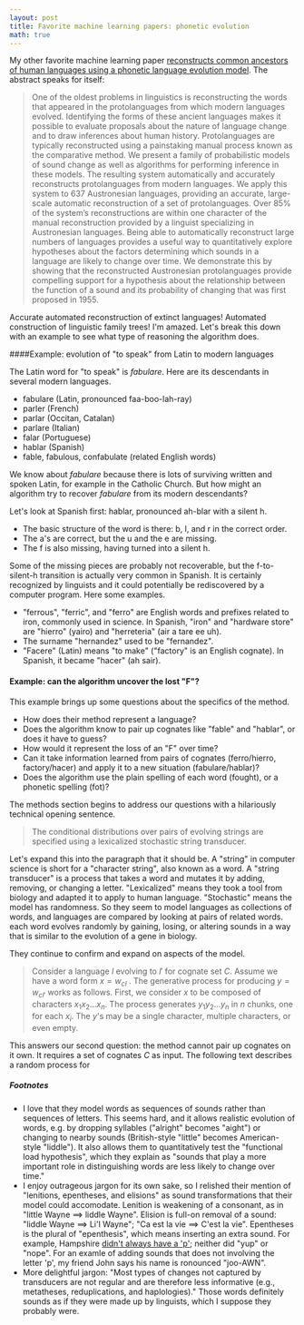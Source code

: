 ```yaml
---
layout: post
title: Favorite machine learning papers: phonetic evolution
math: true
---
```


My other favorite machine learning paper [reconstructs common ancestors of human languages using a phonetic language evolution model](https://www.pnas.org/content/110/11/4224). The abstract speaks for itself:

> One of the oldest problems in linguistics is reconstructing the words that appeared in the protolanguages from which modern languages evolved. Identifying the forms of these ancient languages makes it possible to evaluate proposals about the nature of language change and to draw inferences about human history. Protolanguages are typically reconstructed using a painstaking manual process known as the comparative method. We present a family of probabilistic models of sound change as well as algorithms for performing inference in these models. The resulting system automatically and accurately reconstructs protolanguages from modern languages. We apply this system to 637 Austronesian languages, providing an accurate, large-scale automatic reconstruction of a set of protolanguages. Over 85% of the system’s reconstructions are within one character of the manual reconstruction provided by a linguist specializing in Austronesian languages. Being able to automatically reconstruct large numbers of languages provides a useful way to quantitatively explore hypotheses about the factors determining which sounds in a language are likely to change over time. We demonstrate this by showing that the reconstructed Austronesian protolanguages provide compelling support for a hypothesis about the relationship between the function of a sound and its probability of changing that was first proposed in 1955.

Accurate automated reconstruction of extinct languages! Automated construction of linguistic family trees! I'm amazed. Let's break this down with an example to see what type of reasoning the algorithm does.

####Example: evolution of "to speak" from Latin to modern languages

The Latin word for "to speak" is *fabulare*. Here are its descendants in several modern languages.

- fabulare (Latin, pronounced faa-boo-lah-ray)
- parler (French)
- parlar (Occitan, Catalan)
- parlare (Italian)
- falar (Portuguese)
- hablar (Spanish)
- fable, fabulous, confabulate (related English words)

We know about *fabulare* because there is lots of surviving written and spoken Latin, for example in the Catholic Church. But how might an algorithm try to recover *fabulare* from its modern descendants? 

Let's look at Spanish first: hablar, pronounced ah-blar with a silent h. 

- The basic structure of the word is there: b, l, and r in the correct order. 
- The a's are correct, but the u and the e are missing. 
- The f is also missing, having turned into a silent h. 

Some of the missing pieces are probably not recoverable, but the f-to-silent-h transition is actually very common in Spanish. It is certainly recognized by linguists and it could potentially be rediscovered by a computer program. Here some examples.

- "ferrous", "ferric", and "ferro" are English words and prefixes related to iron, commonly used in science. In Spanish, "iron" and "hardware store" are "hierro" (yairo) and "herreteria" (air a tare ee uh). 
- The surname "hernandez" used to be "fernandez".
- "Facere" (Latin) means "to make" ("factory" is an English cognate). In Spanish, it became "hacer" (ah sair).

#### Example: can the algorithm uncover the lost "F"?

This example brings up some questions about the specifics of the method.

- How does their method represent a language? 
- Does the algorithm know to pair up cognates like "fable" and "hablar", or does it have to guess?
- How would it represent the loss of an "F" over time? 
- Can it take information learned from pairs of cognates (ferro/hierro, factory/hacer) and apply it to a new situation (fabulare/hablar)?
- Does the algorithm use the plain spelling of each word (fought), or a phonetic spelling (fot)?

The methods section begins to address our questions with a hilariously technical opening sentence.

> The conditional distributions over pairs of evolving strings are specified using a lexicalized stochastic string transducer.

Let's expand this into the paragraph that it should be. A "string" in computer science is short for a "character string", also known as a word. A "string transducer" is a process that takes a word and mutates it by adding, removing, or changing a letter. "Lexicalized" means they took a tool from biology and adapted it to apply to human language. "Stochastic" means the model has randomness. So they seem to model languages as collections of words, and languages are compared by looking at pairs of related words. each word evolves randomly by gaining, losing, or altering sounds in a way that is similar to the evolution of a gene in biology.

They continue to confirm and expand on aspects of the model.

> Consider a language $l$ evolving to $l'$  for cognate set $C$. Assume we have a word form $x=w_{cl}$ . The generative process for producing $y=w_{cl'}$ works as follows. First, we consider *x* to be composed of characters  $x_1x_2...x_n$. The process generates $y_1y_2...y_n$ in *n* chunks, one for each $x_i$. The $y$'s may be a single character, multiple characters, or even empty.

This answers our second question: the method cannot pair up cognates on it own. It requires a set of cognates $C$ as input. The following text describes a random process for 





##### Footnotes

- I love that they model words as sequences of sounds rather than sequences of letters. This seems hard, and it allows realistic evolution of words, e.g. by dropping syllables ("alright" becomes "aight") or changing to nearby sounds (British-style "little" becomes American-style "liddle"). It also allows them to quantitatively test the "functional load hypothesis", which they explain as "sounds that play a more important role in distinguishing words are less likely to change over time."
- I enjoy outrageous jargon for its own sake, so I relished their mention of "lenitions, epentheses, and elisions" as sound transformations that their model could accomodate. Lenition is weakening of a consonant, as in "little Wayne ==> liddle Wayne". Elision is full-on removal of a sound: "liddle Wayne ==> Li'l Wayne"; "Ca est la vie ==> C'est la vie". Epentheses is the plural of "epenthesis", which means inserting an extra sound. For example, Hampshire [didn't always have a 'p'](https://en.wikipedia.org/wiki/Hampshire#Name); neither did "yup" or "nope". For an examle of adding sounds that does not involving the letter 'p', my friend John says his name is ronounced "joo-AWN". 
- More delightful jargon: "Most types of changes not captured by transducers are not regular and are therefore less informative (e.g., metatheses, reduplications, and haplologies)." Those words definitely sounds as if they were made up by linguists, which I suppose they probably were. 